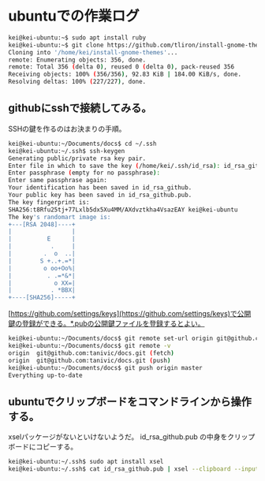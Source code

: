 # ubuntuでの作業ログ

```Bash
kei@kei-ubuntu:~$ sudo apt install ruby
kei@kei-ubuntu:~$ git clone https://github.com/tliron/install-gnome-themes ~/install-gnome-themes
Cloning into '/home/kei/install-gnome-themes'...
remote: Enumerating objects: 356, done.
remote: Total 356 (delta 0), reused 0 (delta 0), pack-reused 356
Receiving objects: 100% (356/356), 92.83 KiB | 184.00 KiB/s, done.
Resolving deltas: 100% (227/227), done.
```

## githubにsshで接続してみる。

SSHの鍵を作るのはお決まりの手順。

```Bash
kei@kei-ubuntu:~/Documents/docs$ cd ~/.ssh
kei@kei-ubuntu:~/.ssh$ ssh-keygen
Generating public/private rsa key pair.
Enter file in which to save the key (/home/kei/.ssh/id_rsa): id_rsa_github
Enter passphrase (empty for no passphrase): 
Enter same passphrase again: 
Your identification has been saved in id_rsa_github.
Your public key has been saved in id_rsa_github.pub.
The key fingerprint is:
SHA256:t8Rfu25tj+77Lxlb5dx5Xu4MM/AXdvztkha4VsazEAY kei@kei-ubuntu
The key's randomart image is:
+---[RSA 2048]----+
|                 |
|          E      |
|           .     |
|         .  o  ..|
|        S +..+.=*|
|         o oo+Oo%|
|          . .=*&*|
|            o XX=|
|           . *BBX|
+----[SHA256]-----+
```


[https://github.com/settings/keys](https://github.com/settings/keys)で公開鍵の登録ができる。*.pubの公開鍵ファイルを登録するとよい。

```Bash
kei@kei-ubuntu:~/Documents/docs$ git remote set-url origin git@github.com:tanivic/docs.git
kei@kei-ubuntu:~/Documents/docs$ git remote -v
origin	git@github.com:tanivic/docs.git (fetch)
origin	git@github.com:tanivic/docs.git (push)
kei@kei-ubuntu:~/Documents/docs$ git push origin master
Everything up-to-date
```


## ubuntuでクリップボードをコマンドラインから操作する。

xselパッケージがないといけないようだ。
id_rsa_github.pub の中身をクリップボードにコピーする。

```Bash
kei@kei-ubuntu:~/.ssh$ sudo apt install xsel
kei@kei-ubuntu:~/.ssh$ cat id_rsa_github.pub | xsel --clipboard --input
```
